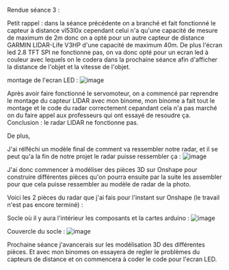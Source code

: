 Rendue séance 3 :

Petit rappel : dans la séance précédente on a branché et fait fonctionné le capteur à distance vl53l0x cependant celui n'a qu'une capacité de mesure de maximum de 2m donc on a opté pour un autre capteur de distance GARMIN LIDAR-Life V3HP d'une capacité de maximum 40m.
De plus l'écran led 2.8 TFT SPI ne fonctionne pas, on va donc opté pour un ecran led à couleur avec lequels on le codera dans la prochaine séance afin d'afficher la distance de l'objet et la vitesse de l'objet.

montage de l'ecran LED :
![image](https://user-images.githubusercontent.com/120555915/212082612-afda78ae-2054-44fe-8921-e281ae6a94be.png)


Après avoir faire fonctionné le servomoteur, on a commencé par reprendre le montage du capteur LIDAR avec mon binome, mon binome a fait tout le montage et le code du radar correctement cepandant cela n'a pas marché on du faire appel aux professeurs qui ont essayé de resoudre ça. 
Conclusion : le radar LIDAR ne fonctionne pas.

De plus,

J'ai rélféchi un modèle final de comment va ressembler notre radar, et il se peut qu'a la fin de notre projet le radar puisse ressembler ça :
![image](https://user-images.githubusercontent.com/120555915/212081794-db422129-3fbb-4a1c-836a-b7c07aa20fe2.png)

J'ai donc commencer à modéliser des pièces 3D sur Onshape pour construire différentes pièces qu'on pourra ensuite par la suite les assembler pour que cela puisse ressembler au modèle de radar de la photo.

Voici les 2 pièces du radar que j'ai fais pour l'instant sur Onshape (le travail n'est pas encore terminé) :

Socle où il y aura l'intérieur les composants et la cartes arduino :
![image](https://user-images.githubusercontent.com/120555915/212083901-b4b56e6f-faf6-4b22-9f4f-b89d85cc2e5a.png)

Couvercle du socle :
![image](https://user-images.githubusercontent.com/120555915/212084125-74c14ddf-e59a-46e2-92fa-662861b23130.png)

Prochaine séance j'avancerais sur les modélisation 3D des différentes pièces. Et avec mon binomes on essayera de regler le problèmes du capteurs de distance et on commencera à coder le code pour l'ecran LED.
